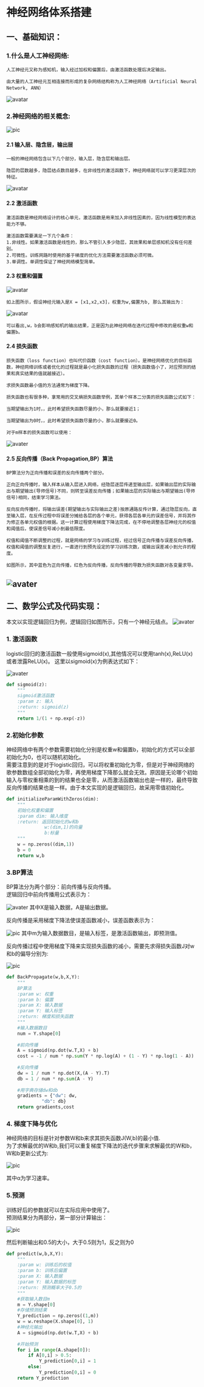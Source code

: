 # 神经网络体系搭建
## 一、基础知识：
### 1.什么是人工神经网络:
    人工神经元又称为感知机，输入经过加权和偏置后，由激活函数处理后决定输出。

    由大量的人工神经元互相连接而形成的复杂网络结构称为人工神经网络（Artificial Neural Network, ANN）

![avatar](https://img-blog.csdn.net/20180607170423382?watermark/2/text/aHR0cHM6Ly9ibG9nLmNzZG4ubmV0L3NpbmF0XzM1ODIxOTc2/font/5a6L5L2T/fontsize/400/fill/I0JBQkFCMA==/dissolve/70)

### 2.神经网络的相关概念:

![pic](https://upload-images.jianshu.io/upload_images/4964755-925cfc2ba47c214b.png?imageMogr2/auto-orient/strip|imageView2/2)
#### 2.1 输入层、隐含层，输出层

    一般的神经网络包含以下几个部分，输入层，隐含层和输出层。
    
    隐层的层数越多，隐层结点数目越多，在非线性的激活函数下，神经网络就可以学习更深层次的特征。

![avatar](https://img-blog.csdn.net/20180607182202932?watermark/2/text/aHR0cHM6Ly9ibG9nLmNzZG4ubmV0L3NpbmF0XzM1ODIxOTc2/font/5a6L5L2T/fontsize/400/fill/I0JBQkFCMA==/dissolve/70)

#### 2.2 激活函数

    激活函数是神经网络设计的核心单元，激活函数是用来加入非线性因素的，因为线性模型的表达能力不够。
    
    激活函数需要满足一下几个条件：
    1.非线性。如果激活函数是线性的，那么不管引入多少隐层，其效果和单层感知机没有任何差别。
    2.可微性。训练网路时使用的基于梯度的优化方法需要激活函数必须可微。
    3.单调性。单调性保证了神经网络模型简单。
    
#### 2.3 权重和偏置
![avatar](https://img-blog.csdn.net/20180607174206895?watermark/2/text/aHR0cHM6Ly9ibG9nLmNzZG4ubmV0L3NpbmF0XzM1ODIxOTc2/font/5a6L5L2T/fontsize/400/fill/I0JBQkFCMA==/dissolve/70)

    如上图所示，假设神经元输入是X = [x1,x2,x3]，权重为w,偏置为b, 那么其输出为：
![avatar](https://img-blog.csdn.net/20180607174352811?watermark/2/text/aHR0cHM6Ly9ibG9nLmNzZG4ubmV0L3NpbmF0XzM1ODIxOTc2/font/5a6L5L2T/fontsize/400/fill/I0JBQkFCMA==/dissolve/70)

    可以看出,w，b会影响感知机的输出结果，正是因为此神经网络在迭代过程中修改的是权重w和偏置b。
#### 2.4 损失函数
    损失函数（loss function）也叫代价函数（cost function）。是神经网络优化的目标函数，神经网络训练或者优化的过程就是最小化损失函数的过程（损失函数值小了，对应预测的结果和真实结果的值就越接近）。
    
    求损失函数最小值的方法通常为梯度下降。
    
    损失函数也有很多种，拿常用的交叉熵损失函数举例，其单个样本二分类的损失函数公式如下：

    当期望输出为1时，，此时希望损失函数尽量的小，那么就要接近1；

    当期望输出为0时，，此时希望损失函数尽量的小，那么就要接近0。

    对于m样本的损失函数可以使用：
![avater](https://img-blog.csdn.net/20180607184513456?watermark/2/text/aHR0cHM6Ly9ibG9nLmNzZG4ubmV0L3NpbmF0XzM1ODIxOTc2/font/5a6L5L2T/fontsize/400/fill/I0JBQkFCMA==/dissolve/70)

#### 2.5 反向传播（Back Propagation,BP）算法
    BP算法分为正向传播和误差的反向传播两个部分。
    
    正向正向传播时，输入样本从输入层进入网络，经隐层逐层传递至输出层，如果输出层的实际输出与期望输出(导师信号)不同，则转至误差反向传播；如果输出层的实际输出与期望输出(导师信号)相同，结束学习算法。
    
    反向反向传播时，将输出误差(期望输出与实际输出之差)按原通路反传计算，通过隐层反向，直至输入层，在反传过程中将误差分摊给各层的各个单元，获得各层各单元的误差信号，并将其作为修正各单元权值的根据。这一计算过程使用梯度下降法完成，在不停地调整各层神经元的权值和阈值后，使误差信号减小到最低限度。
    
    权值和阈值不断调整的过程，就是网络的学习与训练过程，经过信号正向传播与误差反向传播，权值和阈值的调整反复进行，一直进行到预先设定的学习训练次数，或输出误差减小到允许的程度。
    
    如图所示，其中蓝色为正向传播，红色为反向传播，反向传播的导数为损失函数对各变量求导。
![avater](https://img-blog.csdn.net/20180607194629988?watermark/2/text/aHR0cHM6Ly9ibG9nLmNzZG4ubmV0L3NpbmF0XzM1ODIxOTc2/font/5a6L5L2T/fontsize/400/fill/I0JBQkFCMA==/dissolve/70)
---

## 二、数学公式及代码实现：
本文以实现逻辑回归为例，逻辑回归如图所示，只有一个神经元结点。
![avater](https://img-blog.csdn.net/2018061011100253?watermark/2/text/aHR0cHM6Ly9ibG9nLmNzZG4ubmV0L3NpbmF0XzM1ODIxOTc2/font/5a6L5L2T/fontsize/400/fill/I0JBQkFCMA==/dissolve/70)

### 1. 激活函数

logistic回归的激活函数一般使用sigmoid(x),其他情况可以使用tanh(x),ReLU(x)或者泄露ReLU(x)。
这里以sigmoid(x)为例表达式如下：

![avater](https://img-blog.csdn.net/20180609165424734?watermark/2/text/aHR0cHM6Ly9ibG9nLmNzZG4ubmV0L3NpbmF0XzM1ODIxOTc2/font/5a6L5L2T/fontsize/400/fill/I0JBQkFCMA==/dissolve/70)

```python
def sigmoid(z):
    """
    sigmoid激活函数
    :param z: 输入
    :return: sigmoid(z)
    """
    return 1/(1 + np.exp(-z))
```

### 2.初始化参数
神经网络中有两个参数需要初始化分别是权重w和偏置b，初始化的方式可以全部初始化为0，也可以随机初始化。<br>
需要注意到的是对于logistic回归，可以将权重初始化为零，但是对于神经网络的歌参数数组全部初始化为零，再使用梯度下降那么就会无效。原因是无论哪个初始输入与零权重相乘的到的结果也全是零，从而激活函数输出也是一样的，最终导致反向传播的结果也是一样。由于本文实现的是逻辑回归，故采用零值初始化。

```python
def initializeParamWithZeros(dim):
    """
    初始化权重和偏置
    :param dim: 输入维度
    :return: 返回初始化的w和b
              w:(dim,1)的向量
              b:标量
    """
    w = np.zeros((dim,1))
    b = 0
    return w,b
```

### 3.BP算法

BP算法分为两个部分：前向传播与反向传播。<br>
逻辑回归中前向传播用公式表示为：

![avater](https://img-blog.csdn.net/20180610112105596?watermark/2/text/aHR0cHM6Ly9ibG9nLmNzZG4ubmV0L3NpbmF0XzM1ODIxOTc2/font/5a6L5L2T/fontsize/400/fill/I0JBQkFCMA==/dissolve/70)
其中X是输入数据，A是输出数据。<br>

反向传播是采用梯度下降法使误差函数减小，误差函数表示为：

![pic](https://img-blog.csdn.net/20180610113135722?watermark/2/text/aHR0cHM6Ly9ibG9nLmNzZG4ubmV0L3NpbmF0XzM1ODIxOTc2/font/5a6L5L2T/fontsize/400/fill/I0JBQkFCMA==/dissolve/70)
其中m为输入数据数目，是输入标签，是激活函数输出，即预测值。<br>

反向传播过程中使用梯度下降来实现损失函数的减小，需要先求得损失函数J对w和b的偏导分别为:

![pic](https://img-blog.csdn.net/20180610115507220?watermark/2/text/aHR0cHM6Ly9ibG9nLmNzZG4ubmV0L3NpbmF0XzM1ODIxOTc2/font/5a6L5L2T/fontsize/400/fill/I0JBQkFCMA==/dissolve/70)

```python
def BackPropagate(w,b,X,Y):
    """
    BP算法
    :param w: 权重
    :param b: 偏置
    :param X: 输入数据
    :param Y: 输入标签
    :return: 梯度和损失函数
    """
    #输入数据数目
    num = Y.shape[0]
 
    #前向传播
    A = sigmoid(np.dot(w.T,X) + b)
    cost = -1 / num * np.sum(Y * np.log(A) + (1 - Y) * np.log(1 - A))
 
    #反向传播
    dw = 1 / num * np.dot(X,(A - Y).T)
    db = 1 / num * np.sum(A - Y)
 
    #用字典存储dw和db
    gradients = {"dw": dw,
             "db": db}
    return gradients,cost
```

### 4. 梯度下降与优化
神经网络的目标是针对参数W和b来求其损失函数J(W,b)的最小值.<br>
为了求解最优的W和b,我们可以重复梯度下降法的迭代步骤来求解最优的W和b，W和b更新公式为:

![pic](https://img-blog.csdn.net/20180610153302439?watermark/2/text/aHR0cHM6Ly9ibG9nLmNzZG4ubmV0L3NpbmF0XzM1ODIxOTc2/font/5a6L5L2T/fontsize/400/fill/I0JBQkFCMA==/dissolve/70)

其中α为学习速率。

### 5.预测

训练好后的参数就可以在实际应用中使用了。<br>
预测结果分为两部分，第一部分计算输出：

![pic](https://img-blog.csdn.net/20180610162244774?watermark/2/text/aHR0cHM6Ly9ibG9nLmNzZG4ubmV0L3NpbmF0XzM1ODIxOTc2/font/5a6L5L2T/fontsize/400/fill/I0JBQkFCMA==/dissolve/70)

然后判断输出和0.5的大小，大于0.5则为1，反之则为0

```python
def predict(w,b,X,Y):
    """
    :param w: 训练后的权值
    :param b: 训练后偏置
    :param X: 输入数据
    :param Y: 输入数据的标签
    :return: 预测概率大于0.5的
    """
    #获取输入数目m
    m = Y.shape[0]
    #存储预测结果
    Y_prediction = np.zeros((1,m))
    w = w.reshape(X.shape[0], 1)
    #神经元输出
    A = sigmoid(np.dot(w.T,X) + b)
 
    #开始预测
    for i in range(A.shape[0]):
        if A[0,i] > 0.5:
            Y_prediction[0,i] = 1
        else:
            Y_prediction[0,i] = 0
    return Y_prediction
```